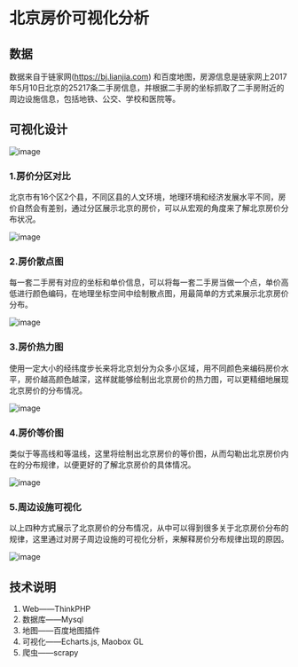# 北京房价可视化分析

## 数据
数据来自于链家网(https://bj.lianjia.com) 和百度地图，房源信息是链家网上2017年5月10日北京的25217条二手房信息，并根据二手房的坐标抓取了二手房附近的周边设施信息，包括地铁、公交、学校和医院等。

## 可视化设计

![image](https://github.com/liangkw16/house_price/blob/master/可视化设计.png)

### 1.房价分区对比

北京市有16个区2个县，不同区县的人文环境，地理环境和经济发展水平不同，房价自然会有差别，通过分区展示北京的房价，可以从宏观的角度来了解北京房价分布状况。

![image](https://github.com/liangkw16/house_price/blob/master/总体分布.png)

### 2.房价散点图

每一套二手房有对应的坐标和单价信息，可以将每一套二手房当做一个点，单价高低进行颜色编码，在地理坐标空间中绘制散点图，用最简单的方式来展示北京房价分布。

![image](https://github.com/liangkw16/house_price/blob/master/散点图.png)

### 3.房价热力图

使用一定大小的经纬度步长来将北京划分为众多小区域，用不同颜色来编码房价水平，房价越高颜色越深，这样就能够绘制出北京房价的热力图，可以更精细地展现北京房价的分布情况。

![image](https://github.com/liangkw16/house_price/blob/master/热力图.png)

### 4.房价等价图

类似于等高线和等温线，这里将绘制出北京房价的等价图，从而勾勒出北京房价内在的分布规律，以便更好的了解北京房价的具体情况。

![image](https://github.com/liangkw16/house_price/blob/master/等价线.png)

### 5.周边设施可视化

以上四种方式展示了北京房价的分布情况，从中可以得到很多关于北京房价分布的规律，这里通过对房子周边设施的可视化分析，来解释房价分布规律出现的原因。

![image](https://github.com/liangkw16/house_price/blob/master/房屋周边.png)

## 技术说明
1. Web——ThinkPHP
2. 数据库——Mysql
3. 地图——百度地图插件
4. 可视化——Echarts.js, Maobox GL
5. 爬虫——scrapy
